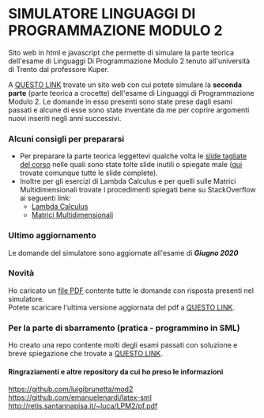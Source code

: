 # SIMULATORE LINGUAGGI DI PROGRAMMAZIONE MODULO 2
Sito web in html e javascript che permette di simulare la parte teorica dell'esame di Linguaggi Di Programmazione Modulo 2 tenuto all'università di Trento dal professore Kuper. 

A [QUESTO LINK](https://pater999.github.io/UNITN-lingprog-simulatore-mod2/index.html) trovate un sito web con cui potete simulare la **seconda parte** (parte teorica a crocette) dell'esame di Linguaggi di Programmazione Modulo 2. Le domande in esso presenti sono state prese dagli esami passati e alcune di esse sono state inventate da me per coprire argomenti nuovi inseriti negli anni successivi.

### Alcuni consigli per prepararsi
* Per preparare la parte teorica leggettevi qualche volta le [slide tagliate del corso](https://github.com/luigibrunetta/mod2/blob/master/Mod2%20Abeni%20-%20Tagliato.pdf) nelle quali sono state tolte slide inutili o spiegate male ([qui](https://github.com/luigibrunetta/mod2/tree/master/Mod2%20Teorico) trovate comunque tutte le slide complete). 
* Inoltre per gli esercizi di Lambda Calculus e per quelli sulle Matrici Multidimensionali trovate i procedimenti spiegati bene su StackOverflow ai seguenti link:
  * [Lambda Calculus](https://stackoverflow.com/questions/34140819/lambda-calculus-reduction-steps) 
  * [Matrici Multidimensionali](https://stackoverflow.com/questions/56287596/in-which-memory-address-is-stored-an-element-in-a-multidimensional-matrix)

### Ultimo aggiornamento
Le domande del simulatore sono aggiornate all'esame di ***Giugno 2020***

### Novità
Ho caricato un [file PDF](https://github.com/Pater999/UNITN-lingprog-simulatore-mod2/blob/master/Raccolta_domande_e_risposte_linguaggi.pdf) contente tutte le domande con risposta presenti nel simulatore.<br> Potete scaricare l'ultima versione aggiornata del pdf a [QUESTO LINK](https://github.com/Pater999/UNITN-lingprog-simulatore-mod2/releases).

### Per la parte di sbarramento (pratica - programmino in SML)
Ho creato una repo contente molti degli esami passati con soluzione e breve spiegazione che trovate a [QUESTO LINK](https://github.com/Pater999/UNITN-linguaggi-programmazione-SML).

#### Ringraziamenti e altre repository da cui ho preso le informazioni

https://github.com/luigibrunetta/mod2<br>
https://github.com/emanuelenardi/latex-sml<br>
http://retis.santannapisa.it/~luca/LPM2/pf.pdf<br>



